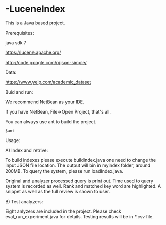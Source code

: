 -LuceneIndex
============
This is a Java based project.




Prerequisites:

java sdk 7

https://lucene.apache.org/

http://code.google.com/p/json-simple/


Data:

https://www.yelp.com/academic_dataset


Buid and run:

We recommend NetBean as your IDE.

If you have NetBean, File->Open Project, that's all.

You can always use ant to build the project.

```
$ant
```

Usage:

A) Index and retrive:

To build indexes please execute buildindex.java one need to change the input JSON file location. The output will bin in myindex folder, around 200MB. To query the system, please run loadIndex.java.

Original and analyzer processed query is print out. Time used to query system is recorded as well. Rank and matched key word are highlighted. A snippet as well as the full review is shown to user. 

B) Test analyzers:

Eight anlyzers are included in the project. Please check eval_run_experiment.java for details. Testing results will be in *.csv file.






